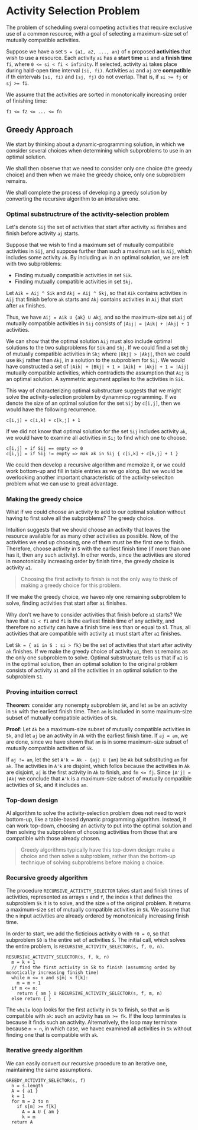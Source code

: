 # Activity Selection Problem

The problem of scheduling sveral competing activities that require exclusive use of a common resource, with a goal of selecting a maximum-size set of mutually compatible activities.

Suppose we have a set `S = {a1, a2, ..., an}` of `n` proposed __activities__ that wish to use a resource. Each activity `ai` has a __start time__ `si` and a __finish time__ `fi`, where `0 <= si < fi < infinity`. If selected, activity `ai` takes place during hald-open time interval `[si, fi)`. Activities `ai` and `aj` are __compatible__ if th eintervals `[si, fi)` and `[sj, fj)` do not overlap. That is, if `si >= fj` or `sj >= fi`.

We assume that the activities are sorted in monotonically increasing order of finishing time:

```
f1 <= f2 <= ... <= fn
```

## Greedy Approach

We start by thinking about a dynamic-programming solution, in which we consider several choices when determining which subproblems to use in an optimal solution.

We shall then observe that we need to consider only one choice (the greedy choice) and then when we make the greedy choice, only one subproblem remains.

We shall complete the process of developing a greedy solution by converting the recursive algorithm to an interative one.

### Optimal substructrure of the activity-selection problem

Let's denote `Sij` the set of activities that start after activity `ai` finishes and finish before activity `aj` starts.

Suppose that we wish to find a maximum set of mutually compatibile activities in `Sij`, and suppose further than such a maximum set is `Aij`, which includes some activity `ak`. By including `ak` in an optimal solution, we are left with two subproblems:

* Finding mutually compatible activities in set `Sik`.
* Finding mutually compatible activities in set `Skj`.

Let `Aik = Aij ^ Sik` and `Akj = Aij ^ Skj`, so that `Aik` contains activities in `Aij` that finish before `ak` starts and `Akj` contains activities in `Aij` that start after `ak` finishes.

Thus, we have `Aij = Aik U {ak} U Akj`, and so the maximum-size set `Aij` of mutually compatible activities in `Sij` consists of `|Aij| = |Aik| + |Akj| + 1` activities.

We can show that the optimal solution `Aij` must also include optimal solutions to the two subproblems for `Sik` and `Skj`. If we could find a set `Bkj` of mutually compatible activities in `Skj` where `|Bkj| > |Akj|`, then we could use `Bkj` rather than `Akj`, in a solution to the subproblem for `Sij`. We would have constructed a set of `|Aik| + |Bkj| + 1 > |Aik| + |Akj| + 1 = |Aij|` mutually compatible activities, which contradicts the assumption that `Aij` is an optimal solution. A symmetric argument applies to the activities in `Sik`.

This way of characterizing optimal substructure suggests that we might solve the activity-selection problem by dynammicp rogramming. If we denote the size of an optimal solution for the set `Sij` by `c[i,j]`, then we would have the following recurrence.

```
c[i,j] = c[i,k] + c[k,j] + 1
```

If we did not know that optimal solution for the set `Sij` includes activity `ak`, we would have to examine all activities in `Sij` to find which one to choose.

```
c[i,j] = if Sij == empty => 0
c[i,j] = if Sij != empty => mak ak in Sij { c[i,k] + c[k,j] + 1 }
```

We could then develop a recursive algorithm and memoize it, or we could work bottom-up and fill in table entries as we go along. But we would be overlooking another important characteristic of the activity-seleciton problem what we can use to great advantage.

### Making the greedy choice

What if we could choose an activity to add to our optimal solution without having to first solve all the subproblems? The greedy choice.

Intuition suggests that we should choose an activity that leaves the resource available for as many other activities as possible. Now, of the activities we end up choosing, one of them must be the first one to finish. Therefore, choose activity in `S` with the earliest finish time (if more than one has it, then any such activity). In other words, since the activities are stored in monotonically increasing order by finish time, the greedy choice is activity `a1`.

> Choosing the first activity to finish is not the only way to think of making a greedy choice for this problem.

If we make the greedy choice, we haveo nly one remaining subproblem to solve, finding activities that start after `a1` finishes.

Why don't we have to consider activities that finish before `a1` starts? We have that `s1 < f1` and `f1` is the earliest finish time of any activity, and therefore no activity can have a finish time less than or equal to s1. Thus, all activities that are compatible with activity `a1` must start after `a1` finishes.

Let `Sk = { ai in S : si > fk}` be the set of activities that start after activity `ak` finishes. If we make the greedy choice of activity `a1`, then `S1` remains as the only one subproblem to solve. Optimal substructure tells us that if `a1` is in the optimal solution, then an optimal solution to the original problem consists of activity `a1` and all the activities in an optimal solution to the subproblem `S1`.

### Proving intuition correct

__Theorem__: consider any nonempty subproblem `SK`, and let `am` be an activity in `Sk` with the earliest finish time. Then `am` is included in some maximum-size subset of mutually compatible activities of `Sk`.

__Proof__: Let `Ak` be a maximum-size subset of mutually compatible activities in `Sk`, and let `aj` be an activity in `Ak` with the earliest finish time. If `aj = am`, we are done, since we have shown that `am` is in some maximum-size subset of mutually compatible activities of `Sk`.

If `aj != am`, let the set `A'k = Ak - {aj} U {am}` be `Ak` but substituting `am` for `ak`. The activities in `A'k` are disjoint, which follos because the activities in `Ak` are disjoint, `aj` is the first activity in `Ak` to finish, and `fm <= fj`. Since `|A'j| = |Ak|` we conclude that `A'k` is a maximum-size subset of mutually compatible activities of `Sk`, and it includes `am`.

### Top-down design

Al algorithm to solve the activity-selection problem does not need to work bottom-up, like a table-based dynamic programming algorithm. Instead, it can work top-down, choosing an activity to put into the optimal solution and then solving the subproblem of choosing activities from those that are compatible with those already chosen.

> Greedy algorithms typically have this top-down design: make a choice and then solve a subproblem, rather than the bottom-up technique of solving subproblems before making a choice.

### Recursive greedy algorithm

The procedure `RECURSIVE_ACTIVITY_SELECTOR` takes start and finish times of activities, represented as arrays `s` and `f`, the index `k` that defines the subproblem `Sk` it is to solve, and the size `n` of the original problem. It returns a maximum-size set of mutually compatible activities in `Sk`. We assume that the `n` input activities are already ordered by monotonically increasing finish time.

In order to start, we add the ficticious activity `0` with `f0 = 0`, so that subproblem `S0` is the entire set of activities `S`. The initial call, which solves the entire problem, is `RECURSIVE_ACTIVITY_SELECTOR(s, f, 0, n)`.

```
RESURSIVE_ACTIVITY_SELECTOR(s, f, k, n)
  m = k + 1
  // find the first activity in Sk to finish (assumming orded by monotically increasing finish time)
  while m <= n and s[m] < f[k]:
    m = m + 1
  if m <= n:
    return { am } U RECURSIVE_ACTIVITY_SELECTOR(s, f, m, n)
  else return { }
```

The `while` loop looks for the first activity in `Sk` to finish, so that `am` is compatible with `ak`: such an activity has `sm >= fk`. If the loop terminates is because it finds such an activity. Alternatively, the loop may terminate because `m > n`, in which case, we havec examined all activities in `Sk` without finding one that is compatible with `ak`.

### Iterative greedy algorithm

We can easily convert our recursive procedure to an iterative one, maintaining the same assumptions.

```
GREEDY_ACTIVITY_SELECTOR(s, f)
  n = s.length
  A = { a1 }
  k = 1
  for m = 2 to n
    if s[m] >= f[k]
      A = A U { am }
      k = m
  return A
```
